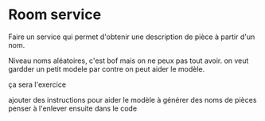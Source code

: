 # Room service

Faire un service qui permet d'obtenir une description de pièce à partir d'un nom.


Niveau noms aléatoires, c'est bof mais on ne peux pas tout avoir. on veut gardder un petit modele
par contre on peut aider le modèle.

ça sera l'exercice

ajouter des instructions pour aider le modèle à générer des noms de pièces
penser à l'enlever ensuite dans le code


